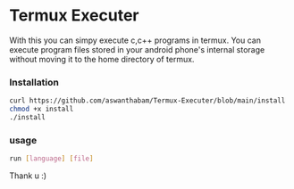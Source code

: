 # Termux Executer

With this you can simpy execute c,c++ programs in termux. You can execute program files stored in your android phone's internal storage without moving it to the home directory of termux.

### Installation

```sh
curl https://github.com/aswanthabam/Termux-Executer/blob/main/install
chmod +x install
./install
```

### usage

```sh
run [language] [file]
```

Thank u :)

